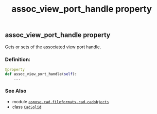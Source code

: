 ﻿---
title: assoc_view_port_handle property
second_title: Aspose.CAD for Python via .NET API References
description: 
type: docs
weight: 70
url: /python-net/aspose.cad.fileformats.cad.cadobjects/cadsolid/assoc_view_port_handle/
is_root: false
---

## assoc_view_port_handle property


Gets or sets of the associated view port handle.
### Definition:
```python
@property
def assoc_view_port_handle(self):
    ...
```

### See Also
* module [`aspose.cad.fileformats.cad.cadobjects`](../../)
* class [`CadSolid`](/cad/python-net/aspose.cad.fileformats.cad.cadobjects/cadsolid)
